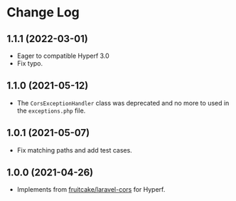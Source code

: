 # Change Log

## 1.1.1 (2022-03-01)

* Eager to compatible Hyperf 3.0
* Fix typo.

## 1.1.0 (2021-05-12)

* The `CorsExceptionHandler` class was deprecated and no more to used in the `exceptions.php` file.

## 1.0.1 (2021-05-07)

* Fix matching paths and add test cases.

## 1.0.0 (2021-04-26)

* Implements from [fruitcake/laravel-cors](https://github.com/fruitcake/laravel-cors) for Hyperf.
